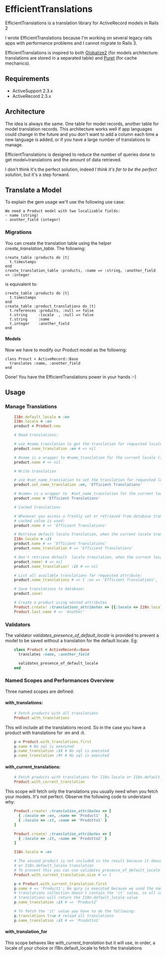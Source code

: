 # EfficientTranslations

EfficientTranslations is a translation library for ActiveRecord models in Rails 2

I wrote EfficientTranslations because I'm working on several legacy rails apps with
 performance problems and I cannot migrate to Rails 3.

EfficientTranslations is inspired to both [Globalize2](https://github.com/joshmh/globalize2) (for models architecture: translations are stored in a separated table) and [Puret](https://github.com/jo/puret) (for cache mechanics).


## Requirements

- ActiveSupport 2.3.x
- ActiveRecord  2.3.x


## Architecture

The idea is always the same. One table for model records, another table for model translation records.
This architecture works well if app languages could change in the future and you don't want to add a
column each time a new language is added, or if you have a large number of translations to manage.

EfficientTranslations is designed to reduce the number of queries done to get model+translations and
the amount of data retrieved.

I don't think it's the perfect solution, indeed *I think it's far to be the perfect solution*, but it's a
step forward.


## Translate a Model

To explain the gem usage we'll use the following use case:

    We need a Product model with two localizable fields:
    - name (string)
    - another_field (integer)

### Migrations

You can create the translation table using the helper *create_translation_table*. The following:

    create_table :products do |t|
      t.timestamps
    end
    create_translation_table :products, :name => :string, :another_field => :integer

is equivalent to:

    create_table :products do |t|
      t.timestamps
    end
    create_table :product_translations do |t|
      t.references :products, :null => false
      t.string     :locale  , :null => false
      t.string     :name
      t.integer    :another_field
    end


#### Models

Now we have to modify our Product model as the following:

    class Prouct < ActiveRecord::Base
      translates :name, :another_field
    end

Done! You have the EfficientTranslations power in your hands :-)


## Usage

### Manage Translations
```ruby
    I18n.default_locale = :en
    I18n.locale = :en
    product = Product.new

    # Read translations:

    # use #name_translation to get the translation for requested locale:
    product.name_translation :en # => nil

    # #name is a wrapper to #name_translation for the current locale (I18n.locale):
    product.name # => nil

    # Write translation

    # use #set_name_translation to set the translation for requested locale:
    product.set_name_translation :en, 'Efficient Translations'

    # #name= is a wrapper to  #set_name_translation for the current locale (I18n.locale):
    product.name = 'Efficient Translations'

    # Cached translations

    # Whenever you access a freshly set or retrieved from database translation the
    # cached value is used:
    product.name # => 'Efficient Translations'

    # Retrieve default locale translation, when the current locale translation is missing:
    I18n.locale = :it
    product.name # => 'Efficient Translations'
    product.name_translation # => 'Efficient Translations'

    # Don't retrieve default  locale translation, when the current locale translation is missing:
    product.name! # => nil
    product.name_translation! :it # => nil

    # List all available translations for requested attribute:
    product.name_translations # => { :en => 'Efficient Translations', :it => 'Traduzioni Efficienti' }

    # Save translations to database:
    product.save!

    # Create a product using nested attributes
    Product.create! :translations_attributes => [{:locale => I18n.locale.to_s, :name => 'Another'}]
    Product.last.name # => 'Another'
```
### Validators

The validator *validates_presence_of_default_locale* is provided to prevent a model to be saved without a translation for the default locale. Eg:
```ruby
    class Product < ActiveRecord::Base
      translates :name, :another_field

      validates_presence_of_default_locale
    end
```

### Named Scopes and Performances Overview

Three named scopes are defined:

#### with_translations:
```ruby
    # Fetch products with all translations
    Product.with_translations
```
This will include all the translations record. So in the case you have a product with translations for :en and :it.
```ruby
    p = Product.with_translations.first
    p.name # No sql is executed
    p.name_translation :it # No sql is executed
    p.name_translation :fr # No sql is executed
```
#### with_current_translations:
```ruby
    # Fetch products with translations for I18n.locale or I18n.default_locale
    Product.with_current_translation
```
This scope will fetch only the translations you usually need when you fetch your models.
It's not perfect. Observe the following code to understand why:
```ruby
    Product.create! :translation_attributes => [
      { :locale => :en, :name => 'Product1'  },
      { :locale => :it, :name => 'Prodotto1' }
    ]

    Product.create! :translation_attributes => [
      { :locale => :it, :name => 'Prodotto2' }
    ]

    I18n.locale = :en

    # The second product is not included in the result because it doesn't have the I18n.locale
    # or I18n.default_locale translation
    # To prevent this you can use validates_presence_of_default_locale
    Product.with_current_translation.size # => 1

    p = Product.with_current_translation.first
    p.name # => 'Product1'; No qury is executed because we used the named scope
    # translations collection doesn't contain the 'it' value, so all calls to 'it'
    # translations will return the I18n.default_locale value
    p.name_translation :it # => 'Product2'

    # To fetch the 'it' value you have to do the following:
    p.translations true # reload all translations
    p.name_translation :it # => 'Prodotto1'
```
#### with_translation_for

This scope behaves like *with_current_translation* but it will use, in order, a locale of your choice or I18n.default_locale to fetch the translations
